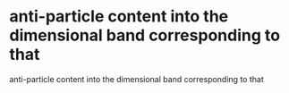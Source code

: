 # anti-particle content into the dimensional band corresponding to that

anti-particle content into the dimensional band corresponding to that